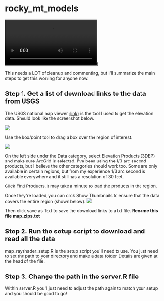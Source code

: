 # rocky_mt_models

![Example](https://i.imgur.com/1IKmtY2.mp4))

This needs a LOT of cleanup and commenting, but I'll summarize the main steps to get this working for anyone now.


## Step 1.  Get a list of download links to the data from USGS

The USGS national map viewer [(link)](https://viewer.nationalmap.gov/basic/) is the tool I used to get the elevation data.  Should look like the screenshot below.

![](D:/abire/Documents/rocky_mt_models/readme/USGS_viewer.png)

Use the box/point tool to drag a box over the region of interest.

![](D:/abire/Documents/rocky_mt_models/readme/region.png)

On the left side under the Data category, select Elevation Products (3DEP) and make sure ArcGrid is selected.  I've been using the 1/3 arc second products, but I believe the other categories should work too.  Some are only available in certain regions, but from my experience 1/3 arc second is available everywhere and it still has a resolution of 30 feet.

Click Find Products.  It may take a minute to load the products in the region.

Once they're loaded, you can click Show Thumbnails to ensure that the data covers the entire region (shown below).
![](D:/abire/Documents/rocky_mt_models/readme/thumbnails.png)

Then click save as Text to save the download links to a txt file.  **Rename this file map_zips.txt**


## Step 2.  Run the setup script to download and read all the data

map_rayshader_setup.R is the setup script you'll need to use.  You just need to set the path to your directory and make a data folder.  Details are given at the head of the file.

## Step 3. Change the path in the server.R file

Within server.R you'll just need to adjust the path again to match your setup and you should be good to go!

